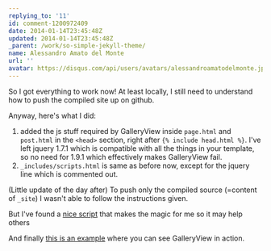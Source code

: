 ```yaml
---
replying_to: '11'
id: comment-1200972409
date: 2014-01-14T23:45:48Z
updated: 2014-01-14T23:45:48Z
_parent: /work/so-simple-jekyll-theme/
name: Alessandro Amato del Monte
url: ''
avatar: https://disqus.com/api/users/avatars/alessandroamatodelmonte.jpg
---
```


So I got everything to work now! At least locally, I still need to understand
how to push the compiled site up on github.

Anyway, here's what I did:

1. added the js stuff required by GalleryView inside `page.html` and `post.html` in the
`<head>` section, right after `{% include head.html %}`. I've left jquery 1.7.1
which is compatible with all the things in your template, so no need for 1.9.1 which
effectively makes GalleryView fail.
2. `_includes/scripts.html` is same as before now, except for the jquery line which is commented out.

(Little update of the day after)
To push only the compiled source (=content of `_site`) I wasn't
able to follow the instructions given.

But I've found a [nice
script](https://github.com/balevine/jekyll-deploy) that makes the magic for me so it may help others

And finally [this is an
example](http://aadm.github.io/2013-11-22-ciao-alfonsine.html) where you can see GalleryView in action.
